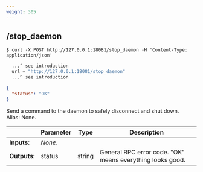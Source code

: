 ```yaml
---
weight: 305
---
```


## **/stop_daemon**

```shell
$ curl -X POST http://127.0.0.1:18081/stop_daemon -H 'Content-Type: application/json'
```
```python
  ...^ see introduction
  url = "http://127.0.0.1:18081/stop_daemon"
  ...^ see introduction
```
```json
{
  "status": "OK"
}
```
Send a command to the daemon to safely disconnect and shut down.  
Alias: None.  

|             | Parameter | Type   | Description
| ---         | ---       | ---    | ---
|**Inputs:**  | *None*.   |        |
|**Outputs:** | status    | string | General RPC error code. "OK" means everything looks good.